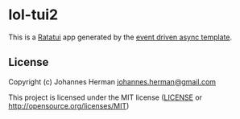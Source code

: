 # lol-tui2

This is a [Ratatui] app generated by the [event driven async template].

[Ratatui]: https://ratatui.rs
[event driven async template]: https://github.com/ratatui/templates/tree/main/event-driven-async

## License

Copyright (c) Johannes Herman <johannes.herman@gmail.com>

This project is licensed under the MIT license ([LICENSE] or <http://opensource.org/licenses/MIT>)

[LICENSE]: ./LICENSE
